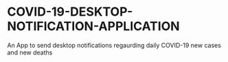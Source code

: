 # COVID-19-DESKTOP-NOTIFICATION-APPLICATION
An App to send desktop notifications regaurding daily COVID-19 new cases and new deaths
